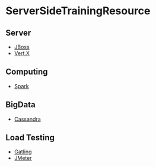 ServerSideTrainingResource
==========================

Server
---
* [JBoss](http://www.jboss.org/)
* [Vert.X](http://vertx.io/)

Computing
---
* [Spark](https://spark.apache.org/)

BigData
----
* [Cassandra](http://cassandra.apache.org/)

Load Testing
----
* [Gatling](http://gatling.io/)
* [JMeter](http://jmeter.apache.org/)